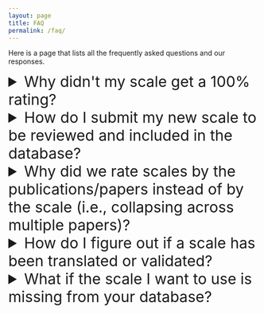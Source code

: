 ```yaml
---
layout: page
title: FAQ
permalink: /faq/
---
```


Here is a page that lists all the frequently asked questions and our responses.

<details>
  <summary style="font-size: 30px;">Why didn't my scale get a 100% rating?</summary>
  <p>If a scale did not receive a perfect rating (13/13 points) then it is because the paper we reviewed either did not conduct the corresponding analysis or did not report it. We would like to make it clear that just because a scale has not received a perfect score using our guideline (as most scales have not) does not mean that it should not be used. We simply provide the reader/researcher with the information about the missing components in the scale development process to allow them to make as informed a decision as possible.</p>
</details>

<details>
  <summary style="font-size: 30px;">How do I submit my new scale to be reviewed and included in the database?</summary>
  <p>Please submit it for review by emailing us at <a href="mailto:HRIscaleDatabase@gmail.com">HRIscaleDatabase@gmail.com</a> with "Scale Submission for Review" as the title.</p>
</details>

<details>
  <summary style="font-size: 30px;">Why did we rate scales by the publications/papers instead of by the scale (i.e., collapsing across multiple papers)?</summary>
  <p>We made the decision to rate scales by paper to preserve as much information as possible. With the current design, the database will eventually include a repository of all the versions of a scale that have ever existed. This provides the reader/researcher with the freedom to choose which version of the scale they want to use in their research project.</p>
</details>

<details>
  <summary style="font-size: 30px;">How do I figure out if a scale has been translated or validated?</summary>
  <p>If a scale has been translated, we will include a link to the publication in the comments section of the original version of the scale. If a scale has been validated, it will meet the criteria to receive a point (i.e., checkmark) on the final guideline item "Was a test of validity (e.g., predictive, concurrent, convergent, discriminant) reported?" on the scale's page in our database. Where possible, we will also include a link to the validation study (if it has not yet been rated by our team). If a scale has been validated and we have rated it (e.g. the avatar embodiment scale), then it will appear on the database page with a "- Validated" label next to the scale title.</p>
</details>

<details>
  <summary style="font-size: 30px;">What if the scale I want to use is missing from your database?</summary>
  <p>That means we have not reviewed and rated it yet. Please submit it for review by emailing us at <a href="mailto:HRIscaleDatabase@gmail.com">HRIscaleDatabase@gmail.com</a> with "Scale Submission for Review" as the title.</p>
</details>


